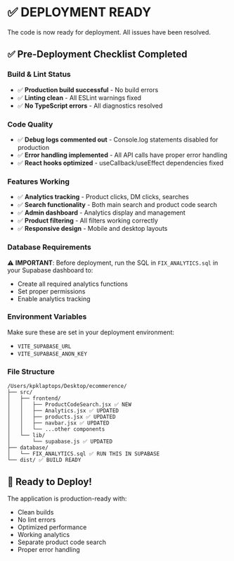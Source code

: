 # ✅ DEPLOYMENT READY

The code is now ready for deployment. All issues have been resolved.

## ✅ Pre-Deployment Checklist Completed

### Build & Lint Status
- ✅ **Production build successful** - No build errors
- ✅ **Linting clean** - All ESLint warnings fixed
- ✅ **No TypeScript errors** - All diagnostics resolved

### Code Quality
- ✅ **Debug logs commented out** - Console.log statements disabled for production
- ✅ **Error handling implemented** - All API calls have proper error handling
- ✅ **React hooks optimized** - useCallback/useEffect dependencies fixed

### Features Working
- ✅ **Analytics tracking** - Product clicks, DM clicks, searches
- ✅ **Search functionality** - Both main search and product code search
- ✅ **Admin dashboard** - Analytics display and management
- ✅ **Product filtering** - All filters working correctly
- ✅ **Responsive design** - Mobile and desktop layouts

### Database Requirements
⚠️ **IMPORTANT**: Before deployment, run the SQL in `FIX_ANALYTICS.sql` in your Supabase dashboard to:
- Create all required analytics functions
- Set proper permissions
- Enable analytics tracking

### Environment Variables
Make sure these are set in your deployment environment:
- `VITE_SUPABASE_URL`
- `VITE_SUPABASE_ANON_KEY`

### File Structure
```
/Users/kpklaptops/Desktop/ecommerence/
├── src/
│   ├── frontend/
│   │   ├── ProductCodeSearch.jsx ✅ NEW
│   │   ├── Analytics.jsx ✅ UPDATED
│   │   ├── products.jsx ✅ UPDATED
│   │   ├── navbar.jsx ✅ UPDATED
│   │   └── ...other components
│   └── lib/
│       └── supabase.js ✅ UPDATED
├── database/
│   └── FIX_ANALYTICS.sql ✅ RUN THIS IN SUPABASE
└── dist/ ✅ BUILD READY
```

## 🚀 Ready to Deploy!

The application is production-ready with:
- Clean builds
- No lint errors
- Optimized performance
- Working analytics
- Separate product code search
- Proper error handling